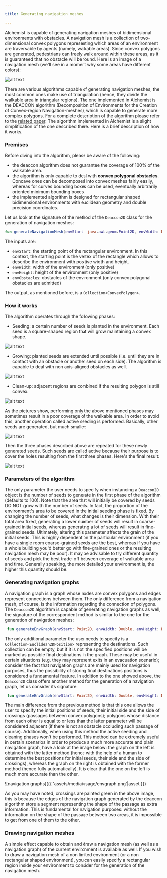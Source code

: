 ```yaml
---

title: Generating navigation meshes

---
```

Alchemist is capable of generating navigation meshes of bidimensional environments with obstacles. A navigation mesh is a collection of two-dimensional convex polygons representing which areas of an environment are traversable by agents (namely, walkable areas). Since convex polygons are generated, pedestrians can freely walk around within these areas, as it is guaranteed that no obstacle will be found. Here is an image of a navigation mesh (we'll see in a moment why some areas have different colors):

![alt text](https://user-images.githubusercontent.com/52574842/73022311-a4f01480-3e29-11ea-9f04-62d3d9da5faa.png)

There are various algorithms capable of generating navigation meshes, the most common ones make use of triangulation (hence, they divide the walkable area in triangular regions). The one implemented in Alchemist is the DEACCON algorithm (Decomposition of Environments for the Creation of Convex-region Navigation-meshes), which is capable to generate more complex polygons. For a complete description of the algorithm please refer to the [related paper](https://www.aaai.org/Papers/AIIDE/2008/AIIDE08-029.pdf). The algorithm implemented in Alchemist is a slight simplification of the one described there. Here is a brief description of how it works.

### Premises

Before diving into the algorithm, please be aware of the following:
- the deaccon algorithm does not guarantee the coverage of 100% of the walkable area.
- the algorithm is only capable to deal with **convex polygonal obstacles**. Concave ones can be decomposed into convex meshes fairly easily, whereas for curves bounding boxes can be used, eventually arbitrarily oriented minimum bounding boxes.
- the implemented algorithm is designed for rectangular shaped bidimensional environments with euclidean geometry and double precision coordinates.

Let us look at the signature of the method of the `Deaccon2D` class for the generation of navigation meshes:
```kotlin
fun generateNavigationMesh(envStart: java.awt.geom.Point2D, envWidth: Double, envHeight: Double, envObstacles: Collection<java.awt.Shape>): Collection<ConvexPolygon>
```
The inputs are:
- `envStart`: the starting point of the rectangular environment. In this context, the starting point is the vertex of the rectangle which allows to describe the environment with positive width and height.
- `envWidth`: width of the environment (only positive)
- `envHeight`: height of the environment (only positive)
- `envObstacles`: obstacles of the environment (only convex polygonal obstacles are admitted)

The output, as mentioned before, is a `Collection<ConvexPolygon>`.

### How it works

The algorithm operates through the following phases:

- Seeding: a certain number of seeds is planted in the environment. Each seed is a square-shaped region that will grow maintaining a convex shape.

![alt text](https://user-images.githubusercontent.com/52574842/73022156-4fb40300-3e29-11ea-8846-56dd35484f71.png)

- Growing: planted seeds are extended until possible (i.e. until they are in contact with an obstacle or another seed on each side). The algorithm is capable to deal with non axis-aligned obstacles as well.

![alt text](https://user-images.githubusercontent.com/52574842/73022203-5f334c00-3e29-11ea-9c8e-c4aef07ab168.png)

- Clean-up: adjacent regions are combined if the resulting polygon is still convex.

![alt text](https://user-images.githubusercontent.com/52574842/73022234-6d816800-3e29-11ea-8165-9d0059f73d38.png)

As the pictures show, performing only the above mentioned phases may sometimes result in a poor coverage of the walkable area. In order to avoid this, another operation called active seeding is performed. Basically, other seeds are generated, but much smaller:

![alt text](https://user-images.githubusercontent.com/52574842/73022289-973a8f00-3e29-11ea-99fe-9eec63e31556.png)

Then the three phases described above are repeated for these newly generated seeds. Such seeds are called active because their purpose is to cover the holes resulting from the first three phases. Here's the final result:

![alt text](https://user-images.githubusercontent.com/52574842/73022311-a4f01480-3e29-11ea-9f04-62d3d9da5faa.png)

### Parameters of the algorithm

The only parameter the user needs to specify when instancing a `Deaccon2D` object is the number of seeds to generate in the first phase of the algorithm (defaults to 100). Note that the area that will initially be covered by seeds DO NOT grow with the number of seeds. In fact, the proportion of the environment's area to be covered in the initial seeding phase is fixed. By changing the number of seeds, what changes is their dimension. With their total area fixed, generating a lower number of seeds will result in coarse-grained initial seeds, whereas generating a lot of seeds will result in fine-grained seeds. Ultimately, altering this parameter affects the grain of the initial seeds. This is highly dependent on the particular environment (if you have a single room coarse-grained seeds are the best, whereas if you have a whole building you'd better go with fine-grained ones or the resulting navigation mesh may be poor). It may be advisable to try different quantity of seeds and pick the best trade-off between coverage of walkable area and time. Generally speaking, the more detailed your environment is, the higher this quantity should be.

### Generating navigation graphs

A navigation graph is a graph whose nodes are convex polygons and edges represent connections between them. The only difference from a navigation mesh, of course, is the information regarding the connection of polygons. The `Deaccon2D` algorithm is capable of generating navigation graphs as well, the signature of the correspondent method is similar to the one for the generation of navigation meshes:
```kotlin
 fun generateEnvGraph(envStart: Point2D, envWidth: Double, envHeight: Double, envObstacles: Collection<Shape>, destinations: Collection<Euclidean2DPosition>): NavigationGraph<Euclidean2DPosition, Euclidean2DTransformation, ConvexPolygon, Euclidean2DCrossing>
 ```
 The only additional parameter the user needs to specify is a `Collection<Euclidean2DPosition>` representing the destinations. Such collection can be empty, but if it is not, the specified positions will be marked as possible final destinations in the graph. These may be useful in certain situations (e.g. they may represent exits in an evacuation scenario); consider the fact that navigation graphs are mainly used for navigation purposes, thus the possibility of storing final destinations positions is considered a fundamental feature. In addition to the one showed above, the `Deaccon2D` class offers another method for the generation of a navigation graph, let us consider its signature:
 ```kotlin
  fun generateEnvGraph(envStart: Point2D, envWidth: Double, envHeight: Double, envObstacles: Collection<Shape>, seedsPositions: Collection<Point2D>, side: Double, destinations: Collection<Euclidean2DPosition>, crossingSide: Double? = null): NavigationGraph<Euclidean2DPosition, Euclidean2DTransformation, ConvexPolygon, Euclidean2DCrossing>
  ```
The main difference from the previous method is that this one allows the user to specify the initial positions of seeds, their initial side and the side of crossings (passages between convex polygons); polygons whose distance from each other is equal to or less than the latter parameter will be considered adjacent (if there is not an obstacle occluding such passage of course). Additionally, when using this method the active seeding and cleaning phases won't be performed. This method can be extremely useful in certain scenarios in order to produce a much more accurate and plain navigation graph, have a look at the image below: the graph on the left is obtained with the latter method (hence with the help of a human to determine the best positions for initial seeds, their side and the side of crossings), whereas the graph on the right is obtained with the former method (hence fully automatically). It is clear that the one on the left is much more accurate than the other.

![navigation graphs]({{ 'assets/media/usage/envgraph.png'|asset }})

As you may have noted, crossings are painted green in the above image, this is because the edges of the navigation graph generated by the deaccon algorithm store a segment representing the shape of the passage as extra information. This is fundamental for navigation purposes: without the information on the shape of the passage between two areas, it is impossible to get from one of them to the other.

### Drawing navigation meshes

A simple effect capable to obtain and draw a navigation mesh (as well as a navigation graph) of the current environment is available as well. If you wish to draw a navigation mesh of a non limited environment (or a non rectangular shaped environment), you can easily specify a rectangular region inside your environment to consider for the generation of the navigation mesh.